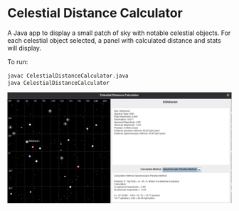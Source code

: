 # Celestial Distance Calculator

A Java app to display a small patch of sky with notable celestial objects. For each celestial object selected, a panel with calculated distance and stats will display.

To run:

```
javac CelestialDistanceCalculator.java
java CelestialDistanceCalculator
```

![Celestial Distance Calculator Screenshot](screenshot3.png)
